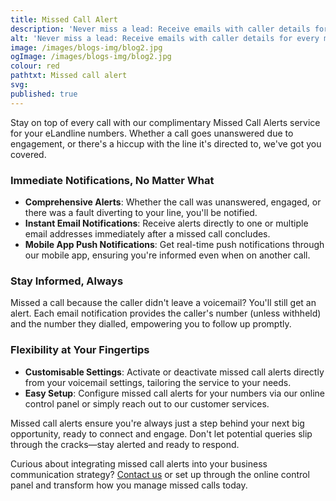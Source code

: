 ```yaml
---
title: Missed Call Alert
description: 'Never miss a lead: Receive emails with caller details for every missed call.'
alt: 'Never miss a lead: Receive emails with caller details for every missed call.'
image: /images/blogs-img/blog2.jpg
ogImage: /images/blogs-img/blog2.jpg
colour: red
pathtxt: Missed call alert
svg: 
published: true
---
```


Stay on top of every call with our complimentary Missed Call Alerts service for your eLandline numbers. Whether a call goes unanswered due to engagement, or there's a hiccup with the line it's directed to, we've got you covered.

### Immediate Notifications, No Matter What

- **Comprehensive Alerts**: Whether the call was unanswered, engaged, or there was a fault diverting to your line, you'll be notified.
- **Instant Email Notifications**: Receive alerts directly to one or multiple email addresses immediately after a missed call concludes.
- **Mobile App Push Notifications**: Get real-time push notifications through our mobile app, ensuring you're informed even when on another call.

### Stay Informed, Always

Missed a call because the caller didn't leave a voicemail? You'll still get an alert. Each email notification provides the caller's number (unless withheld) and the number they dialled, empowering you to follow up promptly.

### Flexibility at Your Fingertips

- **Customisable Settings**: Activate or deactivate missed call alerts directly from your voicemail settings, tailoring the service to your needs.
- **Easy Setup**: Configure missed call alerts for your numbers via our online control panel or simply reach out to our customer services.

Missed call alerts ensure you're always just a step behind your next big opportunity, ready to connect and engage. Don't let potential queries slip through the cracks—stay alerted and ready to respond.

Curious about integrating missed call alerts into your business communication strategy? [Contact us](#) or set up through the online control panel and transform how you manage missed calls today.